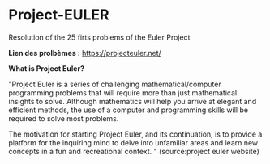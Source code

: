 # Project-EULER</br>
Resolution of the 25 firts problems of the Euler Project</br>

**Lien des prolbèmes :** https://projecteuler.net/</br>


**What is Project Euler?**</br>

"Project Euler is a series of challenging mathematical/computer programming problems that will require more than just mathematical insights to solve. Although mathematics will help you arrive at elegant and efficient methods, the use of a computer and programming skills will be required to solve most problems.

The motivation for starting Project Euler, and its continuation, is to provide a platform for the inquiring mind to delve into unfamiliar areas and learn new concepts in a fun and recreational context.
" (source:project euler website)
